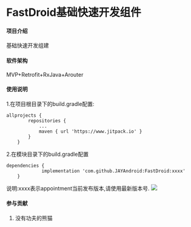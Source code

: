 # FastDroid基础快速开发组件

#### 项目介绍
基础快速开发组建

#### 软件架构
MVP+Retrofit+RxJava+Arouter



#### 使用说明

1.在项目根目录下的build.gradle配置:

```
allprojects {
		repositories {
			...
			maven { url 'https://www.jitpack.io' }
		}
	}
```
2.在模块目录下的build.gradle配置
```
dependencies {
	         implementation 'com.github.JAYAndroid:FastDroid:xxxx'
	}
```
说明:xxxx表示appointment当前发布版本,请使用最新版本号.
[![](https://jitpack.io/v/JAYAndroid/FastDroid.svg)](https://jitpack.io/#JAYAndroid/FastDroid)
</br>

#### 参与贡献

1. 没有功夫的熊猫
